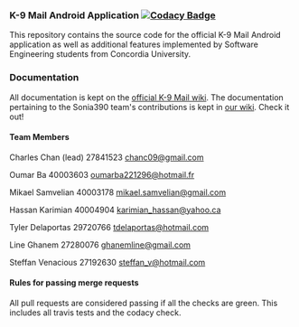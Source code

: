 ### K-9 Mail Android Application [![Codacy Badge](https://api.codacy.com/project/badge/Grade/78d24ff8ec0a4c30aa58e71414f798ec)](https://www.codacy.com?utm_source=github.com&amp;utm_medium=referral&amp;utm_content=LineG/Sonia390&amp;utm_campaign=Badge_Grade)

This repository contains the source code for the official K-9 Mail Android application as well as additional features implemented by Software Engineering students from Concordia University.

### Documentation

All documentation is kept on the [official K-9 Mail wiki](https://k9mail.github.io/documentation.html). The documentation pertaining to the Sonia390 team's contributions is kept in [our wiki](https://github.com/LineG/Sonia390/wiki). Check it out!

#### Team Members

Charles Chan (lead)  27841523    chanc09@gmail.com

Oumar Ba             40003603    oumarba221296@hotmail.fr

Mikael Samvelian     40003178    mikael.samvelian@gmail.com

Hassan Karimian      40004904    karimian_hassan@yahoo.ca

Tyler Delaportas     29720766    tdelaportas@hotmail.com

Line Ghanem          27280076    ghanemline@gmail.com

Steffan Venacious    27192630    steffan_v@hotmail.com

#### Rules for passing merge requests

All pull requests are considered passing if all the checks are green. This includes all travis tests and the codacy check.
